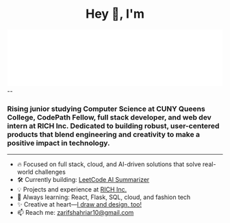 <div align="center">
 
# Hey 👋, I'm

<img src="https://raw.githubusercontent.com/zarifislam10/zarifislam10/main/readmebox.svg" alt="Readme Box"/>
</div>
--

### Rising junior studying Computer Science at CUNY Queens College, CodePath Fellow, full stack developer, and web dev intern at RICH Inc. Dedicated to building robust, user-centered products that blend engineering and creativity to make a positive impact in technology.
---
- 🔥 Focused on full stack, cloud, and AI-driven solutions that solve real-world challenges
- 🛠️ Currently building: [LeetCode AI Summarizer](https://github.com/zarifislam10/leetcode-ai-summarizer)
- 💡 Projects and experience at [RICH Inc.](https://www.richinc.org/RICH/interns.html)
- 🌱 Always learning: React, Flask, SQL, cloud, and fashion tech
- ✨ Creative at heart—[I draw and design, too!](https://www.zarifislam.org/#creative)
- 📫 Reach me: zarifshahriar10@gmail.com
